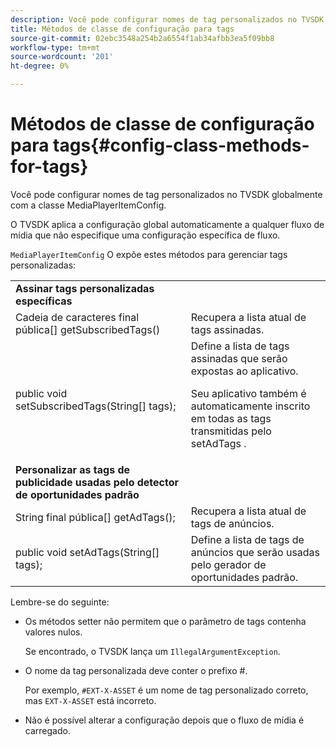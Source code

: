 ```yaml
---
description: Você pode configurar nomes de tag personalizados no TVSDK globalmente com a classe MediaPlayerItemConfig.
title: Métodos de classe de configuração para tags
source-git-commit: 02ebc3548a254b2a6554f1ab34afbb3ea5f09bb8
workflow-type: tm+mt
source-wordcount: '201'
ht-degree: 0%

---
```


# Métodos de classe de configuração para tags{#config-class-methods-for-tags}

Você pode configurar nomes de tag personalizados no TVSDK globalmente com a classe MediaPlayerItemConfig.

O TVSDK aplica a configuração global automaticamente a qualquer fluxo de mídia que não especifique uma configuração específica de fluxo.

`MediaPlayerItemConfig` O expõe estes métodos para gerenciar tags personalizadas:

<table id="table_B37A6C75270D47BC99258F2884AD6905"> 
 <tbody> 
  <tr> 
   <td colname="col1"> <b>Assinar tags personalizadas específicas</b> </td> 
   <td colname="col2"> </td> 
  </tr> 
  <tr> 
   <td colname="col1"> <span class="codeph"> Cadeia de caracteres final pública[] getSubscribedTags() </span> </td> 
   <td colname="col2"> Recupera a lista atual de tags assinadas. </td> 
  </tr> 
  <tr> 
   <td colname="col1"> <span class="codeph"> public void setSubscribedTags(String[] tags); </span> </td> 
   <td colname="col2"> Define a lista de tags assinadas que serão expostas ao aplicativo. <p>Seu aplicativo também é automaticamente inscrito em todas as tags transmitidas pelo <span class="codeph"> setAdTags </span>. </p> </td> 
  </tr> 
  <tr> 
   <td colname="col1"> <b>Personalizar as tags de publicidade usadas pelo detector de oportunidades padrão</b> </td> 
   <td colname="col2"> </td> 
  </tr> 
  <tr> 
   <td colname="col1"> <span class="codeph"> String final pública[] getAdTags(); </span> </td> 
   <td colname="col2"> Recupera a lista atual de tags de anúncios. </td> 
  </tr> 
  <tr> 
   <td colname="col1"> <span class="codeph"> public void setAdTags(String[] tags); </span> </td> 
   <td colname="col2"> Define a lista de tags de anúncios que serão usadas pelo gerador de oportunidades padrão. </td> 
  </tr> 
 </tbody> 
</table>

Lembre-se do seguinte:

* Os métodos setter não permitem que o parâmetro de tags contenha valores nulos.

  Se encontrado, o TVSDK lança um `IllegalArgumentException`.
* O nome da tag personalizada deve conter o prefixo #.

  Por exemplo, `#EXT-X-ASSET` é um nome de tag personalizado correto, mas `EXT-X-ASSET` está incorreto.
* Não é possível alterar a configuração depois que o fluxo de mídia é carregado.
